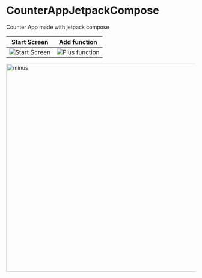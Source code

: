 # CounterAppJetpackCompose
Counter App made with jetpack compose




| Start Screen | Add function |
| --- | --- |
| ![Start Screen](https://user-images.githubusercontent.com/101599761/235725665-95d0b2d0-83d8-4e80-acf3-71aed1486bba.png) | ![Plus function](https://user-images.githubusercontent.com/101599761/235726064-84512490-db9e-4143-ae91-2f7d7e8bc62a.png) | [Minus function] (https://user-images.githubusercontent.com/101599761/235727967-dba821de-a793-4f5f-bbcb-57a4f87d849b.png)


<img width="553" alt="minus" src="https://user-images.githubusercontent.com/101599761/235727967-dba821de-a793-4f5f-bbcb-57a4f87d849b.png">


